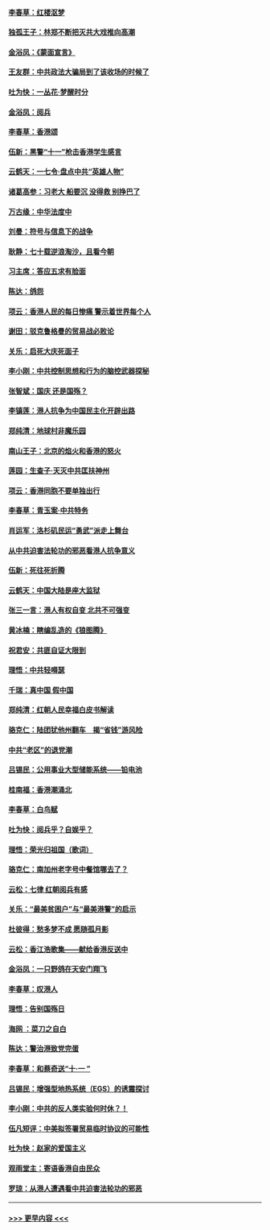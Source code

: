 #### [李春草：红楼沤梦](../pages/nsc993/n11569673.md?t=10051211) 
#### [独孤王子：林郑不断把灭共大戏推向高潮](../pages/nsc993/n11569381.md?t=10051211) 
#### [金浴凤：《蒙面宣言》](../pages/nsc993/n11569368.md?t=10051211) 
#### [王友群：中共政法大骗局到了该收场的时候了](../pages/nsc993/n11568940.md?t=10051211) 
#### [吐为快：一丛花‧梦醒时分](../pages/nsc993/n11567491.md?t=10051211) 
#### [金浴凤：阅兵](../pages/nsc993/n11567454.md?t=10051211) 
#### [李春草：香港颂](../pages/nsc993/n11567444.md?t=10051211) 
#### [伍新：黑警“十一”枪击香港学生感言](../pages/nsc993/n11567426.md?t=10051211) 
#### [云鹤天：一七令‧盘点中共“英雄人物”](../pages/nsc993/n11567091.md?t=10051211) 
#### [诸葛高参：习老大 船要沉 没得救 别挣巴了](../pages/nsc993/n11566976.md?t=10051211) 
#### [万古缘：中华法度中](../pages/nsc993/n11566726.md?t=10051211) 
#### [刘曼：符号与信息下的战争](../pages/nsc993/n11564655.md?t=10051211) 
#### [耿静：七十载逆浪淘沙，且看今朝](../pages/nsc993/n11564520.md?t=10051211) 
#### [习主席：答应五求有脸面](../pages/nsc993/n11563953.md?t=10051211) 
#### [陈达：鸽怨](../pages/nsc993/n11561879.md?t=10051211) 
#### [项云：香港人民的每日惨痛  警示着世界每个人](../pages/nsc993/n11559273.md?t=10051211) 
#### [谢田：驳克鲁格曼的贸易战必败论](../pages/nsc993/n11555840.md?t=10051211) 
#### [关乐：启死大庆死面子](../pages/nsc993/n11556823.md?t=10051211) 
#### [李小刚：中共控制思想和行为的脑控武器探秘](../pages/nsc993/n11556776.md?t=10051211) 
#### [张智斌：国庆  还是国殇？](../pages/nsc993/n11556617.md?t=10051211) 
#### [李镇莲：港人抗争为中国民主化开辟出路](../pages/nsc993/n11556570.md?t=10051211) 
#### [郑纯清：地球村非魔乐园](../pages/nsc993/n11555415.md?t=10051211) 
#### [南山王子：北京的焰火和香港的怒火](../pages/nsc993/n11555318.md?t=10051211) 
#### [莲园：生查子·天灭中共匡扶神州](../pages/nsc993/n11555302.md?t=10051211) 
#### [项云：香港同胞不要单独出行](../pages/nsc993/n11555276.md?t=10051211) 
#### [李春草：青玉案‧中共特务](../pages/nsc993/n11552356.md?t=10051211) 
#### [肖运军：洛杉矶民运“勇武”派走上舞台](../pages/nsc993/n11551595.md?t=10051211) 
#### [从中共迫害法轮功的邪恶看港人抗争意义](../pages/nsc993/n11540858.md?t=10051211) 
#### [伍新：死往死折腾](../pages/nsc993/n11550174.md?t=10051211) 
#### [云鹤天：中国大陆是座大监狱](../pages/nsc993/n11550155.md?t=10051211) 
#### [张三一言：港人有权自变 北共不可强变](../pages/nsc993/n11550132.md?t=10051211) 
#### [黄冰楠：瞎编乱造的《狼图腾》](../pages/nsc993/n11550082.md?t=10051211) 
#### [祝君安：共匪自证大限到](../pages/nsc993/n11550041.md?t=10051211) 
#### [理悟：中共轻嘚瑟](../pages/nsc993/n11547978.md?t=10051211) 
#### [千瑞：真中国 假中国](../pages/nsc993/n11547865.md?t=10051211) 
#### [郑纯清：红朝人民幸福白皮书解读](../pages/nsc993/n11547499.md?t=10051211) 
#### [骆克仁：陆团犹他州翻车　揭“省钱”游风险](../pages/nsc993/n11546977.md?t=10051211) 
#### [中共“老区”的退党潮](../pages/nsc993/n11545995.md?t=10051211) 
#### [吕锡民：公用事业大型储能系统——铅电池](../pages/nsc993/n11545701.md?t=10051211) 
#### [桂南福：香港潮涌北](../pages/nsc993/n11545682.md?t=10051211) 
#### [李春草：白鸟赋](../pages/nsc993/n11545663.md?t=10051211) 
#### [吐为快：阅兵乎？自娱乎？](../pages/nsc993/n11545625.md?t=10051211) 
#### [理悟：荣光归祖国（歌词）](../pages/nsc993/n11545616.md?t=10051211) 
#### [骆克仁：南加州老字号中餐馆哪去了？](../pages/nsc993/n11545120.md?t=10051211) 
#### [云松：七律 红朝阅兵有感](../pages/nsc993/n11542394.md?t=10051211) 
#### [关乐：“最美贫困户”与“最美港警”的启示](../pages/nsc993/n11542252.md?t=10051211) 
#### [杜彼得：愁多梦不成 愿随孤月影](../pages/nsc993/n11540296.md?t=10051211) 
#### [云松：香江浩歌集——献给香港反送中](../pages/nsc993/n11540149.md?t=10051211) 
#### [金浴凤：一只野鸽在天安门翔飞](../pages/nsc993/n11540280.md?t=10051211) 
#### [李春草：叹港人](../pages/nsc993/n11540119.md?t=10051211) 
#### [理悟：告别国殇日](../pages/nsc993/n11539610.md?t=10051211) 
#### [海网 ：菜刀之自白](../pages/nsc993/n11539597.md?t=10051211) 
#### [陈达：警治港致党完蛋](../pages/nsc993/n11538127.md?t=10051211) 
#### [李春草：和蔡奇送“十·一 ”](../pages/nsc993/n11537810.md?t=10051211) 
#### [吕锡民：增强型地热系统（EGS）的诱震探讨](../pages/nsc993/n11537765.md?t=10051211) 
#### [李小刚：中共的反人类实验何时休？！](../pages/nsc993/n11537669.md?t=10051211) 
#### [伍凡短评：中美拟签署贸易临时协议的可能性](../pages/nsc993/n11536773.md?t=10051211) 
#### [吐为快：赵家的爱国主义](../pages/nsc993/n11536750.md?t=10051211) 
#### [观雨堂主：寄语香港自由民众](../pages/nsc993/n11536735.md?t=10051211) 
#### [罗琼：从港人遭遇看中共迫害法轮功的邪恶](../pages/nsc993/n11507862.md?t=10051211) 

----
#### [ >>> 更早内容 <<< ](../indexes/nsc993-earlier.md)

